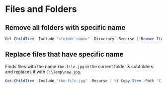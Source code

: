 # Files and Folders

## Remove all folders with specific name

```powershell
Get-ChildItem -Include "<folder-name>" -Directory -Recurse | Remove-Item -Force -Recurse -Confirm:$false
```

## Replace files that have specific name

Finds files with the name `the-file.jpg` in the current folder & subfolders and replaces it with `C:\Temp\new.jpg`.

```powershell
Get-ChildItem -Include "the-file.jpg" -Recurse | %{ Copy-Item -Path "C:\Temp\new.jpg" -Destination $_.FullName -Force }
```